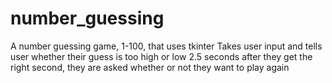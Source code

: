 # number_guessing
A number guessing game, 1-100, that uses tkinter 
Takes user input and tells user whether their guess is too high or low
2.5 seconds after they get the right second, they are asked whether or not they want to play again
